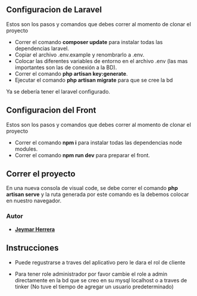 ## Configuracion de Laravel

Estos son los pasos y comandos que debes correr al momento de clonar el proyecto

- Correr el comando **composer update** para instalar todas las dependencias laravel.
- Copiar el archivo .env.example y renombrarlo a .env.
- Colocar las diferentes variables de entorno en el archivo .env (las mas importantes son las de conexión a la BD).
- Correr el comando **php artisan key:generate**.
- Ejecutar el comando **php artisan migrate** para que se cree la bd

Ya se debería tener el laravel configurado.
## Configuracion del Front 

Estos son los pasos y comandos que debes correr al momento de clonar el proyecto

- Correr el comando **npm i** para instalar todas las dependencias node modules.
- Correr el comando **npm run dev** para preparar el front.


## Correr el proyecto

En una nueva consola de visual code, se debe correr el comando **php artisan serve** y la ruta generada por este comando es la debemos 
colocar en nuestro navegador.

### Autor
- **[Jeymar Herrera](https://github.com/jeymarherrera)**

## Instrucciones
- Puede regustrarse a traves del aplicativo pero le dara el rol de cliente
* Para tener role administrador por favor cambie el role a admin directamente en la bd que se creo en su mysql localhost o a traves de tinker (No tuve el tiempo de agregar un usuario predeterminado)